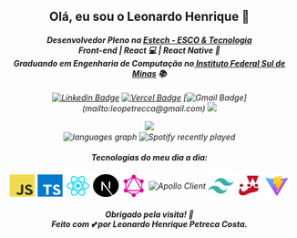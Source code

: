  <div align="center">
  
  <h2>Olá, eu sou o Leonardo Henrique 👋</h2>
  <h4><em>Desenvolvedor Pleno na <a href="https://neoestech.com.br/site/">Estech - ESCO & Tecnologia</a> <br/>Front-end | React 💻 | React Native 📱 </br>Graduando em Engenharia de Computação no<a href="https://portal.pcs.ifsuldeminas.edu.br/"> Instituto Federal Sul de Minas</a> 📚</h4>

  [![Linkedin Badge](https://img.shields.io/badge/-LinkedIn-blue?style=flat-square&logo=Linkedin&logoColor=white&link=https://www.linkedin.com/in/leonardo-henrique-33a3ab210/)](https://www.linkedin.com/in/leonardo-henrique-33a3ab210/)
  [![Vercel Badge](https://img.shields.io/badge/-Vercel-blueviolet?style=flat-square&logo=Vercel&link=https://https://vercel.com/azevgabriel/)](https://vercel.com/leohpc/)
  [![Gmail Badge](https://img.shields.io/badge/-Email-c14438?style=flat-square&labelColor=c14438&logo=gmail&logoColor=white&link="mailto:leopetrecca@gmail.com")](mailto:leopetrecca@gmail.com)
  ![](https://komarev.com/ghpvc/?username=leohpc&color=006bed)
  
  <img src="batman-image.png" width=820px/>
  
  <div align="center">
    <img src="https://github-readme-stats.vercel.app/api/top-langs?locale=pt-br&hide_title=false&layout=compact&card_width=320&langs_count=8&theme=react&hide_border=false&username=LeoHPC" height="215" alt="languages graph" />
    <img src="https://spotify-recently-played-readme.vercel.app/api?user=222fbtpopzzerg7jati6fz6ci&count=3" alt="Spotify recently played"  /> 
  </div>

  <h4>Tecnologias do meu dia a dia:</h4>
  <div style="display: inline_block">
<img align="center" alt="TypeScript" height="40" width="45" src="https://github.com/devicons/devicon/blob/master/icons/javascript/javascript-original.svg">
    <img align="center" alt="TypeScript" height="40" width="45" src="https://github.com/devicons/devicon/blob/master/icons/typescript/typescript-original.svg">
    <img align="center" alt="ReactJS" height="45" width="45" src="https://github.com/vscode-icons/vscode-icons/blob/master/icons/file_type_reactjs.svg">
<img align="center" alt="Nextjs" height="40" width="45" src="https://github.com/devicons/devicon/blob/master/icons/nextjs/nextjs-original.svg" />
    <img align="center" alt="GraphQL" height="45" width="45" src="https://github.com/vscode-icons/vscode-icons/blob/master/icons/file_type_graphql.svg">  
    <img align="center" alt="Apollo Client" height="50" width="50" src="https://aws1.discourse-cdn.com/business5/uploads/apollographql/original/1X/25bd5104d61020fe4dc0777a5919cd009bca633e.png">
    <img align="center" alt="Tailwindcss" height="45" width="45" src="https://github.com/devicons/devicon/blob/master/icons/tailwindcss/tailwindcss-plain.svg" /> 
    <img align="center" alt="Jest" height="40" width="45" src="https://raw.githubusercontent.com/thibaudcolas/unit-test-workshop/master/.github/jest-logo.svg?sanitize=true">
    <img align="center" alt="Vite" height="40" width="45" src="https://github.com/vscode-icons/vscode-icons/blob/master/icons/file_type_vite.svg">                         
  </div>

  <h4>Obrigado pela visita! 🙇 <br>Feito com 💕 por Leonardo Henrique Petreca Costa.</h4>
  
</div>
